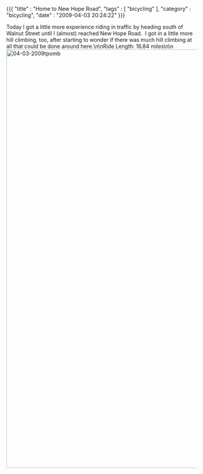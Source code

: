 {{{ "title" : "Home to New Hope Road", "tags" : [ "bicycling" ], "category" : "bicycling", "date" : "2009-04-03 20:24:22" }}}

Today I got a little more experience riding in traffic by heading south of Walnut Street until I (almost) reached New Hope Road.  I got in a little more hill climbing, too, after starting to wonder if there was much hill climbing at all that could be done around here.\n\nRide Length: 16.84 miles\n\n<a href="http://mark-ott.info/blog/wp-content/uploads/2009/05/04-03-2009tpomb.jpg"><img class="aligncenter size-full wp-image-26" title="04-03-2009tpomb" src="http://mark-ott.info/blog/wp-content/uploads/2009/05/04-03-2009tpomb.jpg" alt="04-03-2009tpomb" width="598" height="1105" /></a>